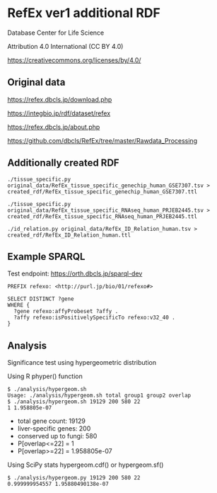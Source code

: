 # RefEx ver1 additional RDF

Database Center for Life Science

Attribution 4.0 International (CC BY 4.0)

https://creativecommons.org/licenses/by/4.0/

## Original data

https://refex.dbcls.jp/download.php

https://integbio.jp/rdf/dataset/refex

https://refex.dbcls.jp/about.php

https://github.com/dbcls/RefEx/tree/master/Rawdata_Processing

## Additionally created RDF

```
./tissue_specific.py original_data/RefEx_tissue_specific_genechip_human_GSE7307.tsv > created_rdf/RefEx_tissue_specific_genechip_human_GSE7307.ttl
```

```
./tissue_specific.py original_data/RefEx_tissue_specific_RNAseq_human_PRJEB2445.tsv > created_rdf/RefEx_tissue_specific_RNAseq_human_PRJEB2445.ttl 
```

```
./id_relation.py original_data/RefEx_ID_Relation_human.tsv > created_rdf/RefEx_ID_Relation_human.ttl
```

## Example SPARQL

Test endpoint: 
https://orth.dbcls.jp/sparql-dev

```
PREFIX refexo: <http://purl.jp/bio/01/refexo#>

SELECT DISTINCT ?gene
WHERE {
  ?gene refexo:affyProbeset ?affy .
  ?affy refexo:isPositivelySpecificTo refexo:v32_40 .
}
```

## Analysis

Significance test using hypergeometric distribution

Using R phyper() function
```
$ ./analysis/hypergeom.sh
Usage: ./analysis/hypergeom.sh total group1 group2 overlap
$ ./analysis/hypergeom.sh 19129 200 580 22
1 1.958805e-07
```
* total gene count: 19129
* liver-specific genes: 200
* conserved up to fungi: 580
* P[overlap<=22] = 1
* P[overlap>=22] = 1.958805e-07

Using SciPy stats hypergeom.cdf() or hypergeom.sf()
```
$ ./analysis/hypergeom.py 19129 200 580 22
0.999999954557 1.95880490138e-07
```

